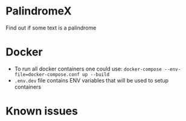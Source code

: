 # PalindromeX
Find out if some text is a palindrome

# Docker
- To run all docker containers one could use: `docker-compose --env-file=docker-compose.conf up --build`
- `.env.dev` file contains ENV variables that will be used to setup containers

# Known issues
